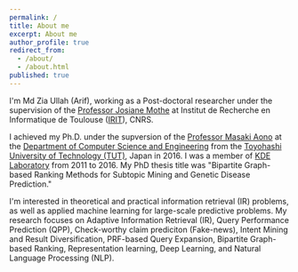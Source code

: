 ```yaml
---
permalink: /
title: About me
excerpt: About me
author_profile: true
redirect_from:
  - /about/
  - /about.html
published: true
---
```


I'm Md Zia Ullah (Arif), working as a Post-doctoral researcher under the supervision of the [Professor Josiane Mothe](https://www.irit.fr/~Josiane.Mothe/) at Institut de Recherche en Informatique de Toulouse ([IRIT](https://www.irit.fr/ "Institut de Recherche en Informatique de Toulouse (IRIT)")), CNRS.

I achieved my Ph.D. under the supversion of the [Professor Masaki Aono](https://www.kde.cs.tut.ac.jp/%7Eaono/) at the [Department of Computer Science and Engineering](https://www.tut.ac.jp/english/introduction/department03.html) from the [Toyohashi University of Technology (TUT)](https://www.tut.ac.jp/english/index.html), Japan in 2016. I was a member of [KDE Laboratory](https://www.kde.cs.tut.ac.jp/en/) from 2011 to 2016. My PhD thesis title was "Bipartite Graph-based Ranking Methods for Subtopic Mining and Genetic Disease Prediction."

I'm interested in theoretical and practical information retrieval (IR) problems, as well as applied machine learning for large-scale predictive problems. My research focuses on Adaptive Information Retrieval (IR), Query Performance Prediction (QPP), Check-worthy claim prediciton (Fake-news), Intent Mining and Result Diversification, PRF-based Query Expansion, Bipartite Graph-based Ranking, Representation learning, Deep Learning, and Natural Language Processing (NLP).
